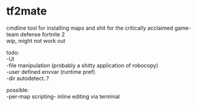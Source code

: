 # tf2mate
cmdline tool for installing maps and shit for the critically acclaimed game- team defense fortnite 2\
wip, might not work out

todo:\
-UI\
-file manipulation (probably a shitty application of robocopy)\
-user defined envvar (runtime pref)\
-dir autodetect..?

possible:\
-per-map scripting- inline editing via terminal




